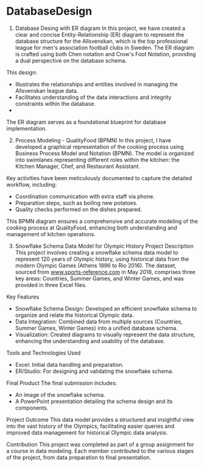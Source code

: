 ﻿# DatabaseDesign
1. Database Desing with ER diagram
In this project, we have created a clear and concise Entity-Relationship (ER) diagram to represent the database structure for the Allsvenskan, which is the top professional league for men's association football clubs in Sweden. The ER diagram is crafted using both Chen notation and Crow's Foot Notation, providing a dual perspective on the database schema.

This design:
*  Illustrates the relationships and entities involved in managing the Allsvenskan league data.
*  Facilitates understanding of the data interactions and integrity constraints within the database.
*  
The ER diagram serves as a foundational blueprint for database implementation.

2. Process Modeling - QualityFood (BPMN)
In this project, I have developed a graphical representation of the cooking process using Business Process Model and Notation (BPMN). The model is organized into swimlanes representing different roles within the kitchen: the Kitchen Manager, Chef, and Restaurant Assistant.

Key activities have been meticulously documented to capture the detailed workflow, including:
*  Coordination communication with extra staff via phone.
*  Preparation steps, such as boiling new potatoes.
*  Quality checks performed on the dishes prepared.
  
This BPMN diagram ensures a comprehensive and accurate modeling of the cooking process at QualityFood, enhancing both understanding and management of kitchen operations.

3. Snowflake Schema Data Model for Olympic History
Project Description
This project involves creating a snowflake schema data model to represent 120 years of Olympic history, using historical data from the modern Olympic Games (Athens 1896 to Rio 2016). The dataset, sourced from www.sports-reference.com in May 2018, comprises three key areas: Countries, Summer Games, and Winter Games, and was provided in three Excel files.

Key Features
*  Snowflake Schema Design: Developed an efficient snowflake schema to organize and relate the historical Olympic data.
*  Data Integration: Combined data from multiple sources (Countries, Summer Games, Winter Games) into a unified database schema.
*  Visualization: Created diagrams to visually represent the data structure, enhancing the understanding and usability of the database.
  
Tools and Technologies Used
*  Excel: Initial data handling and preparation.
*  ER/Studio: For designing and validating the snowflake schema.

Final Product
The final submission includes:

*  An image of the snowflake schema.
*  A PowerPoint presentation detailing the schema design and its components.

Project Outcome
This data model provides a structured and insightful view into the vast history of the Olympics, facilitating easier queries and improved data management for historical Olympic data analysis.

Contribution
This project was completed as part of a group assignment for a course in data modeling. Each member contributed to the various stages of the project, from data preparation to final presentation.
